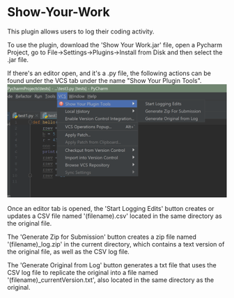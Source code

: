 # Show-Your-Work
This plugin allows users to log their coding activity.

To use the plugin, download the 'Show Your Work.jar' file, open a Pycharm Project, go to File->Settings->Plugins->Install from Disk and then select the .jar file. 

If there's an editor open, and it's a .py file, the following actions can be found under the VCS tab under the name "Show Your Plugin Tools". 
![Screenshot of IDE with plugin installed](locationOfPluginTools.png)

Once an editor tab is opened, the 'Start Logging Edits' button creates or updates a CSV file named '(filename).csv' located in the same directory as the original file.<br />

The 'Generate Zip for Submission' button creates a zip file named '(filename)_log.zip' in the current directory, which contains a text version of the original file, as well as the CSV log file.<br />

The 'Generate Original from Log' button generates a txt file that uses the CSV log file to replicate the original into a file named '(filename)_currentVersion.txt', also located in the same directory as the original.<br />


